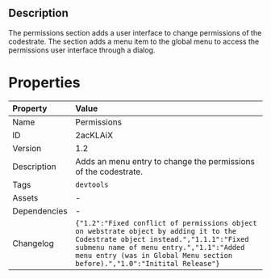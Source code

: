 <h2>Description</h2>The permissions section adds a user interface to change permissions of the codestrate. The section adds a menu item to the global menu to access the permissions user interface through a dialog.

# Properties

| Property | Value |
| :--- | :--- |
| Name | Permissions |
| ID | 2acKLAiX |
| Version | 1.2 |
| Description | Adds an menu entry to change the permissions of the codestrate. |
| Tags | `devtools` |
| Assets | - |
| Dependencies | - |
| Changelog | `{"1.2":"Fixed conflict of permissions object on webstrate object by adding it to the Codestrate object instead.","1.1.1":"Fixed submenu name of menu entry.","1.1":"Added menu entry (was in Global Menu section before).","1.0":"Initital Release"}` |
